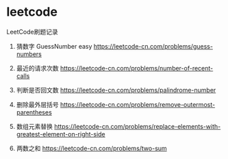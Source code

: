 # leetcode
LeetCode刷题记录

1. 猜数字 GuessNumber  easy
https://leetcode-cn.com/problems/guess-numbers

2. 最近的请求次数 https://leetcode-cn.com/problems/number-of-recent-calls

3. 判断是否回文数 https://leetcode-cn.com/problems/palindrome-number

4. 删除最外层括号 https://leetcode-cn.com/problems/remove-outermost-parentheses

5. 数组元素替换 https://leetcode-cn.com/problems/replace-elements-with-greatest-element-on-right-side

6. 两数之和 https://leetcode-cn.com/problems/two-sum
